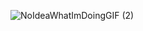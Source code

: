 ![NoIdeaWhatImDoingGIF (2)](https://github.com/eivindnorling/eivindnorling/assets/141031075/3ce9b183-b6a9-4db7-927c-1e941086daa1)

